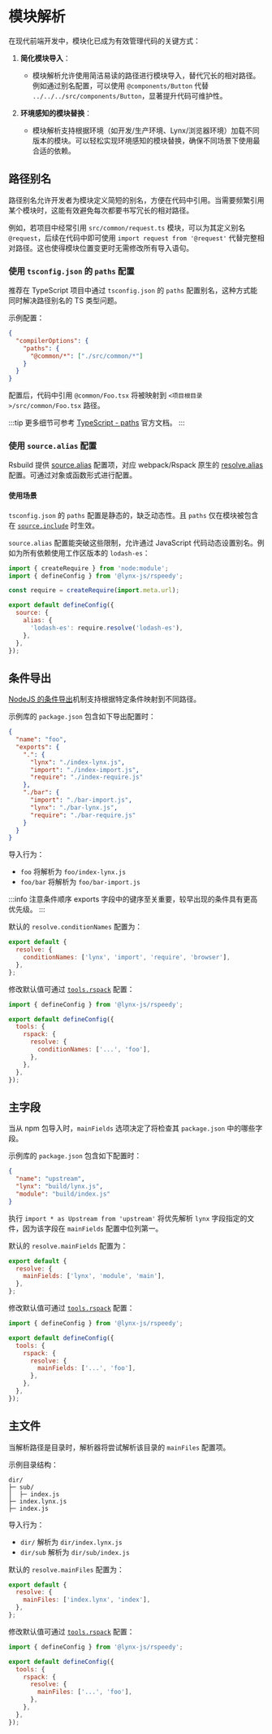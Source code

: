 # 模块解析

在现代前端开发中，模块化已成为有效管理代码的关键方式：

1. **简化模块导入**：

   - 模块解析允许使用简洁易读的路径进行模块导入，替代冗长的相对路径。例如通过别名配置，可以使用 `@components/Button` 代替 `../../../src/components/Button`，显著提升代码可维护性。

2. **环境感知的模块替换**：
   - 模块解析支持根据环境（如开发/生产环境、Lynx/浏览器环境）加载不同版本的模块。可以轻松实现环境感知的模块替换，确保不同场景下使用最合适的依赖。

## 路径别名

路径别名允许开发者为模块定义简短的别名，方便在代码中引用。当需要频繁引用某个模块时，这能有效避免每次都要书写冗长的相对路径。

例如，若项目中经常引用 `src/common/request.ts` 模块，可以为其定义别名 `@request`，后续在代码中即可使用 `import request from '@request'` 代替完整相对路径。这也使得模块位置变更时无需修改所有导入语句。

### 使用 `tsconfig.json` 的 `paths` 配置

推荐在 TypeScript 项目中通过 `tsconfig.json` 的 `paths` 配置别名，这种方式能同时解决路径别名的 TS 类型问题。

示例配置：

```json title="tsconfig.json"
{
  "compilerOptions": {
    "paths": {
      "@common/*": ["./src/common/*"]
    }
  }
}
```

配置后，代码中引用 `@common/Foo.tsx` 将被映射到 `<项目根目录>/src/common/Foo.tsx` 路径。

:::tip
更多细节可参考 [TypeScript - paths](https://typescriptlang.org/tsconfig#paths) 官方文档。
:::

### 使用 `source.alias` 配置

Rsbuild 提供 [source.alias](../../api/rspeedy/rspeedy.source.alias) 配置项，对应 webpack/Rspack 原生的 [resolve.alias](https://rspack.dev/config/resolve#resolvealias) 配置。可通过对象或函数形式进行配置。

#### 使用场景

`tsconfig.json` 的 `paths` 配置是静态的，缺乏动态性。且 `paths` 仅在模块被包含在 [`source.include`](../../api/rspeedy/rspeedy.source.include) 时生效。

`source.alias` 配置能突破这些限制，允许通过 JavaScript 代码动态设置别名。例如为所有依赖使用工作区版本的 `lodash-es`：

```js title="lynx.config.ts"
import { createRequire } from 'node:module';
import { defineConfig } from '@lynx-js/rspeedy';

const require = createRequire(import.meta.url);

export default defineConfig({
  source: {
    alias: {
      'lodash-es': require.resolve('lodash-es'),
    },
  },
});
```

## 条件导出

[NodeJS 的条件导出](https://nodejs.org/api/packages.html#conditional-exports)机制支持根据特定条件映射到不同路径。

示例库的 `package.json` 包含如下导出配置时：

```json title="package.json"
{
  "name": "foo",
  "exports": {
    ".": {
      "lynx": "./index-lynx.js",
      "import": "./index-import.js",
      "require": "./index-require.js"
    },
    "./bar": {
      "import": "./bar-import.js",
      "lynx": "./bar-lynx.js",
      "require": "./bar-require.js"
    }
  }
}
```

导入行为：

- `foo` 将解析为 `foo/index-lynx.js`
- `foo/bar` 将解析为 `foo/bar-import.js`

:::info 注意条件顺序
exports 字段中的键序至关重要，较早出现的条件具有更高优先级。
:::

默认的 `resolve.conditionNames` 配置为：

```js title="rspack.config.js"
export default {
  resolve: {
    conditionNames: ['lynx', 'import', 'require', 'browser'],
  },
};
```

修改默认值可通过 [`tools.rspack`] 配置：

```js title="lynx.config.ts"
import { defineConfig } from '@lynx-js/rspeedy';

export default defineConfig({
  tools: {
    rspack: {
      resolve: {
        conditionNames: ['...', 'foo'],
      },
    },
  },
});
```

## 主字段

当从 npm 包导入时，`mainFields` 选项决定了将检查其 `package.json` 中的哪些字段。

示例库的 `package.json` 包含如下配置时：

```json title="package.json"
{
  "name": "upstream",
  "lynx": "build/lynx.js",
  "module": "build/index.js"
}
```

执行 `import * as Upstream from 'upstream'` 将优先解析 `lynx` 字段指定的文件，因为该字段在 `mainFields` 配置中位列第一。

默认的 `resolve.mainFields` 配置为：

```js title="rspack.config.js"
export default {
  resolve: {
    mainFields: ['lynx', 'module', 'main'],
  },
};
```

修改默认值可通过 [`tools.rspack`] 配置：

```js title="lynx.config.ts"
import { defineConfig } from '@lynx-js/rspeedy';

export default defineConfig({
  tools: {
    rspack: {
      resolve: {
        mainFields: ['...', 'foo'],
      },
    },
  },
});
```

## 主文件

当解析路径是目录时，解析器将尝试解析该目录的 `mainFiles` 配置项。

示例目录结构：

```
dir/
├─ sub/
│  ├─ index.js
├─ index.lynx.js
├─ index.js
```

导入行为：

- `dir/` 解析为 `dir/index.lynx.js`
- `dir/sub` 解析为 `dir/sub/index.js`

默认的 `resolve.mainFiles` 配置为：

```js title="rspack.config.js"
export default {
  resolve: {
    mainFiles: ['index.lynx', 'index'],
  },
};
```

修改默认值可通过 [`tools.rspack`] 配置：

```js title="lynx.config.ts"
import { defineConfig } from '@lynx-js/rspeedy';

export default defineConfig({
  tools: {
    rspack: {
      resolve: {
        mainFiles: ['...', 'foo'],
      },
    },
  },
});
```

[`tools.rspack`]: ../../api/rspeedy/rspeedy.tools.rspack
